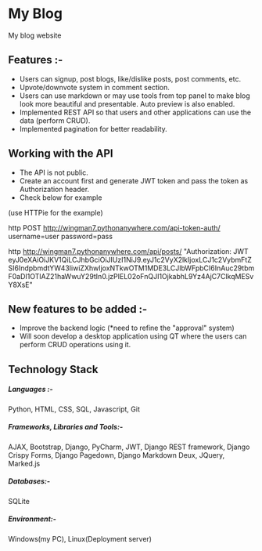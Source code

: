 # My Blog
My blog website

## Features :-
 * Users can signup, post blogs, like/dislike posts, post comments, etc.
 * Upvote/downvote system in comment section.
 * Users can use markdown or may use tools from top panel to make blog look more beautiful and presentable. Auto preview
  is also enabled. 
 * Implemented REST API so that users and other applications can use the data (perform CRUD).
 * Implemented pagination for better readability.
 
## Working with the API
 * The API is not public.
 * Create an account first and generate JWT token and pass the token as Authorization header.
 * Check below for example
 
(use HTTPie for the example)

  http POST http://wingman7.pythonanywhere.com/api-token-auth/  username=user password=pass

  http http://wingman7.pythonanywhere.com/api/posts/ "Authorization: JWT eyJ0eXAiOiJKV1QiLCJhbGciOiJIUzI1NiJ9.eyJ1c2VyX2lkIjoxLCJ1c2VybmFtZSI6IndpbmdtYW43IiwiZXhwIjoxNTkwOTM1MDE3LCJlbWFpbCI6InAuc29tbmF0aDI1OTlAZ21haWwuY29tIn0.jzPIEL02oFnQJI1OjkabhL9Yz4AjC7ClkqMESvY8XsE"

 ## New features to be added :-
 * Improve the backend logic (*need to refine the "approval" system)
 * Will soon develop a desktop application using QT where the users can perform CRUD operations using it.
 
 ## Technology Stack
 ##### Languages :-
Python, HTML, CSS, SQL, Javascript, Git

##### Frameworks, Libraries and Tools:-
AJAX, Bootstrap, Django, PyCharm, JWT, Django REST framework, Django Crispy Forms, Django Pagedown, Django Markdown Deux,
JQuery, Marked.js

##### Databases:-
SQLite

##### Environment:-
Windows(my PC), Linux(Deployment server)
